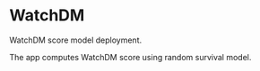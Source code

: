 # WatchDM
WatchDM score model deployment.

The app computes WatchDM score using random survival model.
